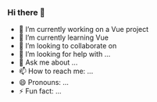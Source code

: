 ### Hi there 👋

- 🔭 I’m currently working on a Vue project
- 🌱 I’m currently learning Vue
- 👯 I’m looking to collaborate on 
- 🤔 I’m looking for help with ...
- 💬 Ask me about ...
- 📫 How to reach me: ...
- 😄 Pronouns: ...
- ⚡ Fun fact: ...

